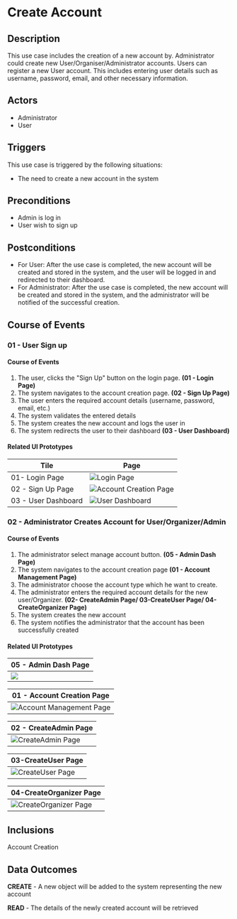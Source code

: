 # Create Account

## Description

This use case includes the creation of a new account by. Administrator could create new User/Organiser/Administrator accounts. Users can register a new User account. This includes entering user details such as username, password, email, and other necessary information.

## Actors

- Administrator
- User

## Triggers

This use case is triggered by the following situations:

- The need to create a new account in the system

## Preconditions

- Admin is log in
- User wish to sign up

## Postconditions

- For User: After the use case is completed, the new account will be created and stored in the system, and the user will be logged in and redirected to their dashboard.
- For Administrator: After the use case is completed, the new account will be created and stored in the system, and the administrator will be notified of the successful creation.

## Course of Events

### 01 - User Sign up

#### Course of Events
1. The user, clicks the "Sign Up" button on the login page. **(01 - Login Page)**
2. The system navigates to the account creation page. **(02 - Sign Up Page)**
3. The user enters the required account details (username, password, email, etc.) 
4. The system validates the entered details
5. The system creates the new account and logs the user in
6. The system redirects the user to their dashboard **(03 - User Dashboard)**

#### Related UI Prototypes


| Tile | Page |
| --- | --- |
| 01- Login Page | ![Login Page](../ui/Login_Page.png) |
| 02 - Sign Up Page | ![Account Creation Page](../ui/Register_Page.png) |
| 03 - User Dashboard | ![User Dashboard](../ui/User_DashBoard.png) |

### 02  - Administrator Creates Account for User/Organizer/Admin

#### Course of Events

1. The administrator select manage account button. **(05 - Admin Dash Page)**
2. The system navigates to the account creation page  **(01 - Account Management Page)**
3. The administrator choose the account type which he want to create.
4. The administrator enters the required account details for the new user/Organizer. **(02- CreateAdmin Page/ 03-CreateUser Page/ 04-CreateOrganizer Page)**
5. The system creates the new account
6. The system notifies the administrator that the account has been successfully created

#### Related UI Prototypes
| 05 - Admin Dash Page|
| --- |
|![](../ui/Admin_Dashboard.png)|

| 01 - Account Creation Page    |    
|---| 
| ![Account Management Page](../ui/Admin_Manage_Account.png) | 

| 02 - CreateAdmin Page    |    
|---| 
| ![CreateAdmin Page](../ui/CreateAdmin.png) | 

| 03-CreateUser Page|
|---|
| ![CreateUser Page](../ui/CreateUser.png)|

| 04-CreateOrganizer Page|
|---|
| ![CreateOrganizer Page](../ui/CreateOrganiser.png)|



## Inclusions
Account Creation

## Data Outcomes
**CREATE** - A new object will be added to the system representing the new account

**READ** - The details of the newly created account will be retrieved